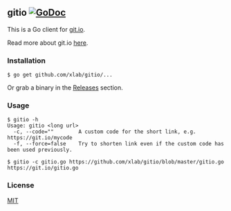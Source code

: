 ## gitio [![GoDoc](https://godoc.org/github.com/xlab/gitio?status.svg)](https://godoc.org/github.com/xlab/gitio)

This is a Go client for [git.io](https://git.io).

Read more about git.io [here](https://github.com/blog/985-git-io-github-url-shortener).

### Installation
```
$ go get github.com/xlab/gitio/...
```
Or grab a binary in the [Releases](https://github.com/xlab/gitio/releases) section.

### Usage
```
$ gitio -h
Usage: gitio <long url>
  -c, --code=""        A custom code for the short link, e.g. https://git.io/mycode
  -f, --force=false    Try to shorten link even if the custom code has been used previously.

$ gitio -c gitio.go https://github.com/xlab/gitio/blob/master/gitio.go
https://git.io/gitio.go
```

### License

[MIT](http://xlab.mit-license.org)
